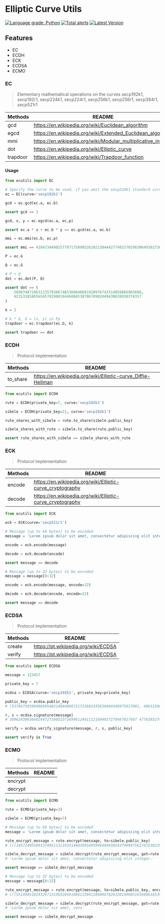 # Elliptic Curve Utils
[![Language grade: Python](https://img.shields.io/lgtm/grade/python/g/isakruas/ecutils.svg?logo=lgtm&logoWidth=18)](https://lgtm.com/projects/g/isakruas/ecutils/context:python)
[![Total alerts](https://img.shields.io/lgtm/alerts/g/isakruas/ecutils.svg?logo=lgtm&logoWidth=18)](https://lgtm.com/projects/g/isakruas/ecutils/alerts/)
[![Latest Version](https://img.shields.io/pypi/v/ecutils.svg?style=flat)](https://pypi.python.org/pypi/ecutils/)
## Features
- EC
- ECDH
- ECK
- ECDSA
- ECMO

### EC
> Elementary mathematical operations on the curves secp192k1, secp192r1, secp224k1, secp224r1, secp256k1, secp256r1, secp384r1, secp521r1

| Methods | README |
| ------ | ------ |
| gcd | https://en.wikipedia.org/wiki/Euclidean_algorithm |
| egcd | https://en.wikipedia.org/wiki/Extended_Euclidean_algorithm |
| mmi | https://en.wikipedia.org/wiki/Modular_multiplicative_inverse |
| dot | https://en.wikipedia.org/wiki/Elliptic_curve |
| trapdoor | https://en.wikipedia.org/wiki/Trapdoor_function |

#### Usage

```python
from ecutils import EC

# Specify the curve to be used, if you omit the secp224k1 standard curve will be chosen
ec = EC(curve='secp192k1')

gcd = ec.gcd(ec.a, ec.b)

assert gcd == 3

gcd, x, y = ec.egcd(ec.a, ec.p)

assert ec.a * x + ec.b * y == ec.gcd(ec.a, ec.b)

mmi = ec.mmi(ec.b, ec.p)

assert mmi == 4184734490257787175890526282138444277401570296306493027365

P = ec.G

Q = ec.G

# P + Q
dot = ec.dot(P, Q)

assert dot == (
    5898748710631235793867485368048681928976741514058866965686,
    6215318586565457819081644608453878670902049430638930374357
)

k = 2

# k * G, G = (x, y) in Fp
trapdoor = ec.trapdoor(ec.G, k)

assert trapdoor == dot
```

### ECDH
> Protocol implementation

| Methods | README |
| ------ | ------ |
| to_share | https://en.wikipedia.org/wiki/Elliptic-curve_Diffie-Hellman |

```python
from ecutils import ECDH

rute = ECDH(private_key=7, curve='secp192k1')

sibele = ECDH(private_key=21, curve='secp192k1')

rute_shares_with_sibele = rute.to_share(sibele.public_key)

sibele_shares_with_rute = sibele.to_share(rute.public_key)

assert rute_shares_with_sibele == sibele_shares_with_rute
```

### ECK
> Protocol implementation

| Methods | README |
| ------ | ------ |
| encode | https://en.wikipedia.org/wiki/Elliptic-curve_cryptography |
| decode | https://en.wikipedia.org/wiki/Elliptic-curve_cryptography |

```python
from ecutils import ECK

eck = ECK(curve='secp521r1')

# Message (up to 64 bytes) to be encoded
message = 'Lorem ipsum dolor sit amet, consectetur adipiscing elit integer.'

encode = eck.encode(message)

decode = eck.decode(encode)

assert message == decode

# Message (up to 32 bytes) to be encoded
message = message[0:32]

encode = eck.encode(message, encode=32)

decode = eck.decode(encode, encode=32)

assert message == decode
```

### ECDSA
> Protocol implementation

| Methods | README |
| ------ | ------ |
| create | https://pt.wikipedia.org/wiki/ECDSA |
| verify | https://pt.wikipedia.org/wiki/ECDSA |

```python
from ecutils import ECDSA

message = 123457

private_key = 7

ecdsa = ECDSA(curve='secp192k1', private_key=private_key)

public_key = ecdsa.public_key
# (5370475959698699548314844898721723603195636604449975017091, 4063159672567797276483870227243726761721476925977179091340)

r, s = ecdsa.signature(message)
# 3896243893660249727180523716996124911121694637270467027687 4776385274595455509621853448773273410465218979854252522627

verify = ecdsa.verify_signature(message, r, s, public_key)

assert verify is True
```

### ECMO
> Protocol implementation

| Methods | README |
| ------ | ------ |
| encrypt | |
| decrypt | |

```python
from ecutils import ECMO

rute = ECMO(private_key=3)

sibele = ECMO(private_key=7)

# Message (up to 64 bytes) to be encoded
message = 'Lorem ipsum dolor sit amet, consectetur adipiscing elit integer.'

rute_encrypt_message = rute.encrypt(message, to=sibele.public_key)
# (((1857240550913749511311933146838018859984049385437909475627815302394196392116794951261872948498796224129013364419509543345205163345179842089331125585436362058,3506705573297651839782379747688631207619938669499243895588664759776552259047523714413709830928492585032896255416492668464023541566300767978601214470798534284),0),(832900723057219226235832309951309634564790965766619142337135688003093158580593783030642442689816243439307777897892309485599092775426838123977430011908592689,2725867211280709369559739856531799838050999097103997378962089699490760618311262626053354235740994426084376348161197462998112431752885856911722361899927310419))

sibele_decrypt_message = sibele.decrypt(rute_encrypt_message, got=rute.public_key)
# 'Lorem ipsum dolor sit amet, consectetur adipiscing elit integer.'

assert message == sibele_decrypt_message

# Message (up to 32 bytes) to be encoded
message = message[0:32]

rute_encrypt_message = rute.encrypt(message, to=sibele.public_key, encode=32)
# (((5514905102432971215032059168811599118609678263301496051616006183391286555697379035644243244429999155050824946116976394271676504022270025209979760865557105792, 3616882871789765664390196373675698268226539885126786831225333519076362402850831381514218685912486878712017969901932410182658098975714449511865640394996534438), 0), (704698789382865060147247327627501049009276566478897869842535881827504579525028882135386414981317402850240733513907097487477960975455036937131797327078159252, 695017146506462800084983558343280494117631989946851182810895058155576557979783716414590026260278050690043546398655256933740435522352516282285460869540420509))

sibele_decrypt_message = sibele.decrypt(rute_encrypt_message, got=rute.public_key, encode=32)
# 'Lorem ipsum dolor sit amet, cons'

assert message == sibele_decrypt_message
```

